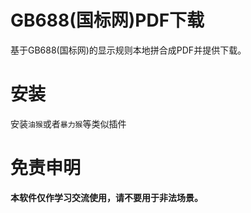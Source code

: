 # GB688(国标网)PDF下载
基于GB688(国标网)的显示规则本地拼合成PDF并提供下载。

# 安装

安装`油猴`或者`暴力猴`等类似插件

# 免责申明

**本软件仅作学习交流使用，请不要用于非法场景。**
